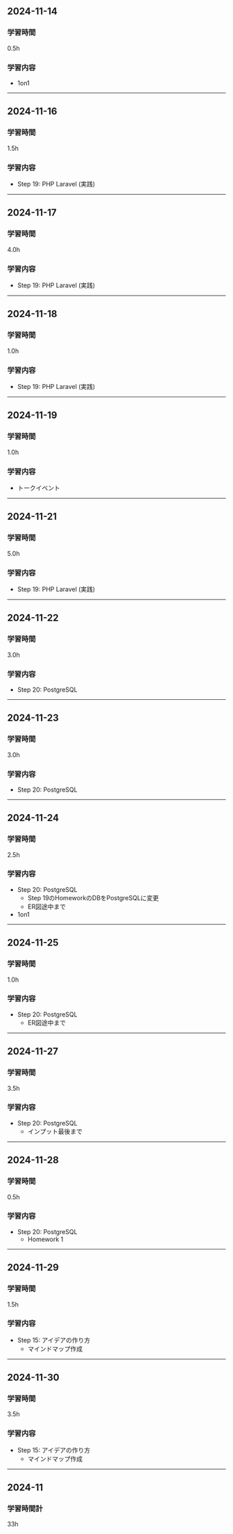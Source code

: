 ## 2024-11-14
### 学習時間
0.5h
### 学習内容
- 1on1
___
## 2024-11-16
### 学習時間
1.5h
### 学習内容
- Step 19: PHP Laravel (実践)
___
## 2024-11-17
### 学習時間
4.0h
### 学習内容
- Step 19: PHP Laravel (実践)
___
## 2024-11-18
### 学習時間
1.0h
### 学習内容
- Step 19: PHP Laravel (実践)
___
## 2024-11-19
### 学習時間
1.0h
### 学習内容
- トークイベント
___
## 2024-11-21
### 学習時間
5.0h
### 学習内容
- Step 19: PHP Laravel (実践)
___
## 2024-11-22
### 学習時間
3.0h
### 学習内容
- Step 20: PostgreSQL
___
## 2024-11-23
### 学習時間
3.0h
### 学習内容
- Step 20: PostgreSQL
___
## 2024-11-24
### 学習時間
2.5h
### 学習内容
- Step 20: PostgreSQL
    - Step 19のHomeworkのDBをPostgreSQLに変更
    - ER図途中まで
- 1on1
___
## 2024-11-25
### 学習時間
1.0h
### 学習内容
- Step 20: PostgreSQL
    - ER図途中まで
___
## 2024-11-27
### 学習時間
3.5h
### 学習内容
- Step 20: PostgreSQL
    - インプット最後まで
___
## 2024-11-28
### 学習時間
0.5h
### 学習内容
- Step 20: PostgreSQL
    - Homework 1
___
## 2024-11-29
### 学習時間
1.5h
### 学習内容
- Step 15: アイデアの作り方
    - マインドマップ作成
___
## 2024-11-30
### 学習時間
3.5h
### 学習内容
- Step 15: アイデアの作り方
    - マインドマップ作成
___
## 2024-11
### 学習時間計
33h

